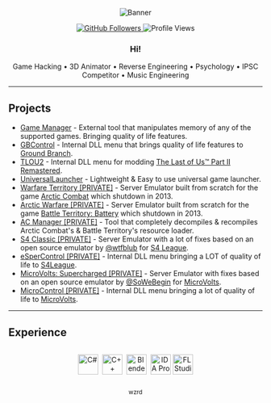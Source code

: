 

<!-- Header Banner -->
<p align="center">
  <img src="https://capsule-render.vercel.app/api?type=venom&height=180&color=gradient&text=wzrd&fontAlign=50&fontSize=48&desc=@xwzrdx&descAlign=50&descSize=16&section=header" alt="Banner" />
</p>

<!-- Quick Badges -->
<p align="center">
  <a href="https://github.com/xwzrdx">
    <img alt="GitHub Followers"
         src="https://img.shields.io/github/followers/xwzrdx?logo=github&style=flat-square" />
  </a>
  <img alt="Profile Views"
       src="https://komarev.com/ghpvc/?username=xwzrdx&label=Profile%20Views&color=0e75b6&style=flat-square" />
</p>



<!-- Short Intro -->
<h3 align="center"><strong>Hi!</strong></h3>
<p align="center">
  Game Hacking • 3D Animator • Reverse Engineering • Psychology • IPSC Competitor • Music Engineering
  <br/>

</p>



---

## Projects
- [Game Manager](https://github.com/xwzrdx/GameManager) - External tool that manipulates memory of any of the supported games. Bringing quality of life features.
- [GBControl](https://github.com/xwzrdx/GBControl) - Internal DLL menu that brings quality of life features to [Ground Branch](https://www.google.com/search?q=Ground+Branch).
- [TLOU2](https://github.com/xwzrdx/TLOU2) - Internal DLL menu for modding [The Last of Us™ Part II Remastered](https://store.steampowered.com/app/2531310/The_Last_of_Us_Part_II_Remastered/).
- [UniversalLauncher](https://github.com/xwzrdx/UniversalLauncher/) - Lightweight & Easy to use universal game launcher.
- [Warfare Territory [PRIVATE]](https://github.com/xwzrdx/ArcticCombat) - Server Emulator built from scratch for the game [Arctic Combat](https://www.google.com/search?q=Arctic+Combat) which shutdown in 2013.
- [Arctic Warfare [PRIVATE]](https://github.com/xwzrdx/ArcticWarfare) - Server Emulator built from scratch for the game [Battle Territory: Battery](https://www.google.com/search?q=Battle+Territory+Battery) which shutdown in 2013.
- [AC Manager [PRIVATE]](https://github.com/xwzrdx/ACManager) - Tool that completely decompiles & recompiles Arctic Combat's & Battle Territory's resource loader.
- [S4 Classic [PRIVATE]](https://github.com/xwzrdx/S4Classic) - Server Emulator with a lot of fixes based on an open source emulator by [@wtfblub](https://github.com/wtfblub/) for [S4 League](https://www.google.com/search?q=S4+League).
- [eSperControl [PRIVATE]](https://github.com/xwzrdx/eSperControl) - Internal DLL menu bringing a LOT of quality of life to [S4League](https://www.google.com/search?q=S4+League). 
- [MicroVolts: Supercharged [PRIVATE]](https://github.com/xwzrdx/MVS) - Server Emulator with fixes based on an open source emulator by [@SoWeBegin](https://github.com/SoWeBegin/) for [MicroVolts](https://www.google.com/search?q=MicroVolts).
- [MicroControl [PRIVATE]](https://github.com/xwzrdx/MicroControl) - Internal DLL menu bringing a lot of quality of life to [MicroVolts](https://www.google.com/search?q=MicroVolts).


---

## Experience
<div align="center" style="display:flex; gap:8px; justify-content:center; align-items:center; flex-wrap:wrap;">
  <!-- Icons -->
  <img src="https://skillicons.dev/icons?i=cs" height="40" alt="C#" style="vertical-align:middle;" />
  <img src="https://skillicons.dev/icons?i=cpp" height="40" alt="C++" style="vertical-align:middle;" />
  <img src="https://skillicons.dev/icons?i=blender" height="40" alt="Blender" style="vertical-align:middle;" />

  <!-- Temporary text badges (centered + same height) -->
  <img src="https://img.shields.io/static/v1?label=IDA%20Pro&message=%E2%80%8B&color=111&style=for-the-badge"
       height="40" alt="IDA Pro" style="vertical-align:middle;" />
  <img src="https://img.shields.io/static/v1?label=FL%20Studio&message=%E2%80%8B&color=111&style=for-the-badge"
       height="40" alt="FL Studio" style="vertical-align:middle;" />
</div>





<!-- Footer -->
<p align="center">
  <sub>wzrd</sub>
</p>
